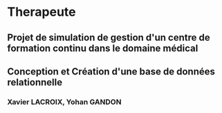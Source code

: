 # Therapeute
## Projet de simulation de gestion d'un centre de formation continu dans le domaine médical
## Conception et Création d'une base de données relationnelle

### Xavier LACROIX, Yohan GANDON

